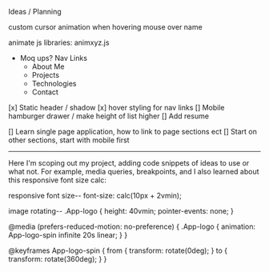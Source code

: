 Ideas / Planning

custom cursor
animation when hovering mouse over name

animate js libraries:
animxyz.js

- Moq ups?
Nav Links
    - About Me
    - Projects
    - Technologies
    - Contact

[x] Static header / shadow
[x] hover styling for nav links
[] Mobile hamburger drawer / make height of list higher
[] Add resume

[] Learn single page application, how to link to page sections ect
[] Start on other sections, start with mobile first

---------------------------------

Here I'm scoping out my project, adding code snippets of ideas to use or what not.
For example, media queries, breakpoints, and I also learned about this responsive font size calc:

responsive font size--
font-size: calc(10px + 2vmin);

image rotating--
.App-logo {
  height: 40vmin;
  pointer-events: none;
}

@media (prefers-reduced-motion: no-preference) {
  .App-logo {
    animation: App-logo-spin infinite 20s linear;
  }
}

@keyframes App-logo-spin {
  from {
    transform: rotate(0deg);
  }
  to {
    transform: rotate(360deg);
  }
}
